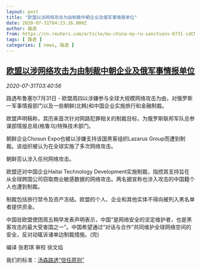 ```yaml
---
layout: post
title: "欧盟以涉网络攻击为由制裁中朝企业及俄军事情报单位"
date: 2020-07-31T04:23:26.000Z
author: 路透
from: https://cn.reuters.com/article/eu-china-kp-ru-sanctions-0731-idCNKCS24W0E0
tags: [ 路透 ]
categories: [ news, 路透 ]
---
```

<!--1596169406000-->
[欧盟以涉网络攻击为由制裁中朝企业及俄军事情报单位](https://cn.reuters.com/article/eu-china-kp-ru-sanctions-0731-idCNKCS24W0E0)
------

<div>
<div><i>2020-07-31T03:40:56</i></div><div class="StandardArticleBody_body"><p>路透布鲁塞尔7月31日 - 欧盟周四以涉嫌参与全球大规模网络攻击为由，对俄罗斯一军事情报部门以及一些朝鲜(北韩)和中国企业实施旅行和金融制裁。 </p><p>欧盟声明稿称，其历来首次针对网路犯罪相关的制裁目标，为俄罗斯联邦军队总参谋部情报总局(格鲁乌)特殊技术部门。 </p><p>朝鲜企业Chosun Expo也被以涉嫌支持该国黑客组织Lazarus Group而遭到制裁。该组织被认为在全球实施了多次网络攻击。 </p><p>朝鲜否认涉入任何网络攻击。 </p><p>欧盟还对中国企业Haitai Technology Development实施制裁，指控其支持旨在从全球跨国公司窃取商业敏感数据的网络攻击。两名据宣称也涉入攻击的中国籍个人也遭到制裁。 </p><p>制裁包括旅行禁令及资产冻结。欧盟的个人、企业和其他实体不得向被列入黑名单者提供资金。 </p><p>中国驻欧盟使团周五稍早发表声明表示，中国“是网络安全的坚定维护者，也是黑客攻击的最大受害国之一”。中国希望通过“对话与合作”共同维护全球网络空间的安全，反对动辄诉诸单边制裁措施。(完) </p><div class="Attribution_container"><div class="Attribution_attribution"><p class="Attribution_content">编译 张若琪 审校 徐文焰 </p></div></div><div class="StandardArticleBody_trustBadgeContainer"><span class="StandardArticleBody_trustBadgeTitle">我们的标准：</span><span class="trustBadgeUrl"><a href="https://www.thomsonreuters.cn/content/dam/openweb/documents/pdf/china/brochures/about-us-1.pdf">汤森路透“信任原则”</a></span></div></div>
</div>
